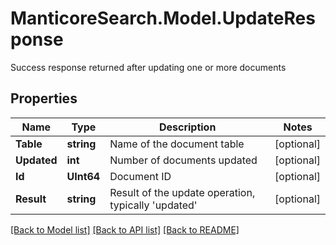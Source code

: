 # ManticoreSearch.Model.UpdateResponse
Success response returned after updating one or more documents

## Properties

Name | Type | Description | Notes
------------ | ------------- | ------------- | -------------
**Table** | **string** | Name of the document table | [optional] 
**Updated** | **int** | Number of documents updated | [optional] 
**Id** | **UInt64** | Document ID | [optional]
**Result** | **string** | Result of the update operation, typically &#39;updated&#39; | [optional] 

[[Back to Model list]](../README.md#documentation-for-models) [[Back to API list]](../README.md#documentation-for-api-endpoints) [[Back to README]](../README.md)

